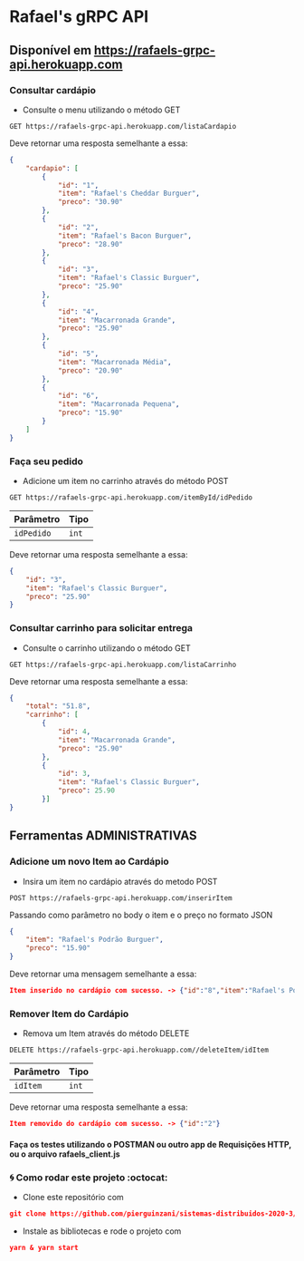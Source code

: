 # Rafael's gRPC API

## Disponível em https://rafaels-grpc-api.herokuapp.com

### Consultar cardápio 

- Consulte o menu utilizando o método GET 
```http
GET https://rafaels-grpc-api.herokuapp.com/listaCardapio
```
Deve retornar uma resposta semelhante a essa:

```json
{
    "cardapio": [
        {
            "id": "1",
            "item": "Rafael's Cheddar Burguer",
            "preco": "30.90"
        },
        {
            "id": "2",
            "item": "Rafael's Bacon Burguer",
            "preco": "28.90"
        },
        {
            "id": "3",
            "item": "Rafael's Classic Burguer",
            "preco": "25.90"
        },
        {
            "id": "4",
            "item": "Macarronada Grande",
            "preco": "25.90"
        },
        {
            "id": "5",
            "item": "Macarronada Média",
            "preco": "20.90"
        },
        {
            "id": "6",
            "item": "Macarronada Pequena",
            "preco": "15.90"
        }
    ]
}

```

### Faça seu pedido

- Adicione um item no carrinho através do método POST
```http
GET https://rafaels-grpc-api.herokuapp.com/itemById/idPedido
```
| Parâmetro | Tipo | 
| :--- | :--- | 
| `idPedido` | `int` |

Deve retornar uma resposta semelhante a essa:

```json
{
    "id": "3",
    "item": "Rafael's Classic Burguer",
    "preco": "25.90"
}
```

### Consultar carrinho para solicitar entrega 

- Consulte o carrinho utilizando o método GET 
```http
GET https://rafaels-grpc-api.herokuapp.com/listaCarrinho
```
Deve retornar uma resposta semelhante a essa:

```json
{
    "total": "51.8",
    "carrinho": [
        {
            "id": 4,
            "item": "Macarronada Grande",
            "preco": "25.90"
        },
        {
            "id": 3,
            "item": "Rafael's Classic Burguer",
            "preco": 25.90
        }]
}

```

 ## Ferramentas ADMINISTRATIVAS
### Adicione um novo Item ao Cardápio

- Insira um item no cardápio através do metodo POST
```http
POST https://rafaels-grpc-api.herokuapp.com/inserirItem
```
Passando como parâmetro no body o item e o preço no formato JSON


```json
{
    "item": "Rafael's Podrão Burguer",
    "preco": "15.90"
}
```

Deve retornar uma mensagem semelhante a essa:

```json
Item inserido no cardápio com sucesso. -> {"id":"8","item":"Rafael's Podrão Burguer","preco":"15.90"}
```

### Remover Item do Cardápio

- Remova um Item através do método DELETE
```http
DELETE https://rafaels-grpc-api.herokuapp.com//deleteItem/idItem
```
| Parâmetro | Tipo | 
| :--- | :--- | 
| `idItem` | `int` |

Deve retornar uma resposta semelhante a essa:

```json
Item removido do cardápio com sucesso. -> {"id":"2"}
```


#### Faça os testes utilizando o POSTMAN ou outro app de Requisições HTTP, ou o arquivo rafaels_client.js

### :cyclone: Como rodar este projeto :octocat:

- Clone este repositório com
```json
git clone https://github.com/pierguinzani/sistemas-distribuidos-2020-3/
```
- Instale as bibliotecas e rode o projeto com
```json
yarn & yarn start
```
